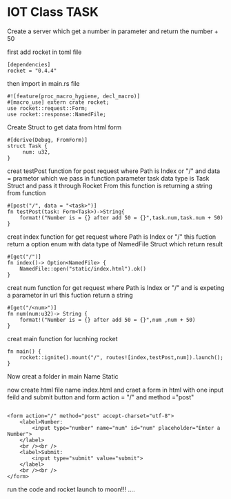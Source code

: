 # IOT Class TASK 
Create a server which get a number in parameter and return the number + 50

first add rocket in toml file
```
[dependencies]
rocket = "0.4.4"
```
then import in main.rs file
```
#![feature(proc_macro_hygiene, decl_macro)]
#[macro_use] extern crate rocket;
use rocket::request::Form;
use rocket::response::NamedFile;
```

Create Struct to get data from html form
```
#[derive(Debug, FromForm)]
struct Task {
     num: u32,
}
```
creat testPost function for post request
where Path is Index or "/" and data = prametor which we pass in function
parameter task data type is Task Struct and pass it through Rocket From
this function is returning a string from function
```
#[post("/", data = "<task>")]
fn testPost(task: Form<Task>)->String{
    format!("Number is = {} after add 50 = {}",task.num,task.num + 50)
}
```
creat index function for get request
where Path is Index or "/" 
this fuction return a option enum with data type of NamedFile Struct which return result
```
#[get("/")]
fn index()-> Option<NamedFile> {
    NamedFile::open("static/index.html").ok()
}
```
creat num function for get request
where Path is Index or "/"  and <num> is expeting a parametor in url 
this fuction return a string
```
#[get("/<num>")]
fn num(num:u32)-> String {
    format!("Number is = {} after add 50 = {}",num ,num + 50)
}
```
creat main function for lucnhing rocket
```
fn main() {
    rocket::ignite().mount("/", routes![index,testPost,num]).launch();
}
```

Now creat a folder in main Name Static 

now create html file name index.html
and craet a form in html with one input feild and submit button and form action = "/" and method ="post"

```

<form action="/" method="post" accept-charset="utf-8">
    <label>Number:
        <input type="number" name="num" id="num" placeholder="Enter a Number">
    </label>
    <br /><br />
    <label>Submit:
        <input type="submit" value="submit">
    </label>
    <br /><br />
</form>
```

run the code and rocket launch to moon!!! ....
